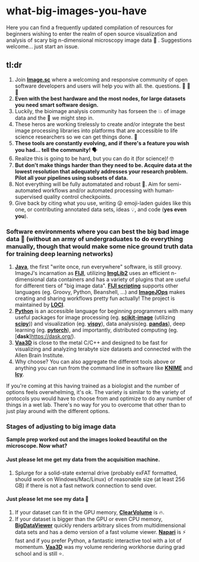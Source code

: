 # what-big-images-you-have
Here you can find a frequently updated compilation of resources for beginners wishing to enter the realm of open source visualization and analysis of scary big n-dimensional microscopy image data :wolf: . Suggestions welcome... just start an issue. 

## tl:dr
1. Join [**Image.sc**](https://forum.image.sc/) where a welcoming and responsive community of open software developers and users will help you with all. the. questions. :100: :100: :100:  
2. **Even with the best hardware and the most nodes, for large datasets you need smart software design.** 
3. Luckily, the bioimage analysis community has forseen the :boom: of image data and the :poop: we might step in. 
4. These heros are working tirelessly to create and/or integrate the best image processing libraries into platforms that are accessible to life science researchers so we can get things done. :muscle:  
5. **These tools are constantly evolving, and if there's a feature you wish you had... tell the community!** :speaking_head:
6.  Realize this is going to be hard, but you can do it (for science)! :nerd_face: 
7. **But don't make things harder than they need to be. Acquire data at the lowest resolution that adequately addresses your research problem. Pilot all your pipelines using subsets of data.**   
8. Not everything will be fully automatated and robust :robot:. Aim for semi-automated workflows and/or automated processing with human-supervised quality control checkpoints.
9. Give back by citing what you use, writing :stuck_out_tongue_winking_eye: emoji-laden guides like this one, or contributing annotated data sets, ideas :bulb:, and code (**yes even you**). 


### Software environments where you can best the big bad image data :wolf: (without an army of undergraduates to do everything manually, though that would make some nice ground truth data for training deep learning networks)
1. [**Java**](https://www.oracle.com/technetwork/java/javase/downloads/jdk8-downloads-2133151.html), the first "write once, run everywhere" software, is still groovy. ImageJ's incarnation as [**FIJI**](https://fiji.sc/), utilizing [**ImgLib2**](https://imglib2.net) uses an efficient n-dimensional data containers and has a variety of plugins that are useful for different tiers of "big image data". [**FIJI scripting**](https://imagej.github.io/presentations/fiji-scripting/#/) supports other languages (eg. Groovy, Python, Beanshell, ...) and [**ImageJOps**](https://imagej.net/ImageJ_Ops) makes creating and sharing workflows pretty fun actually! The project is maintained by [**LOCI**](https://loci.wisc.edu/).      
2. [**Python**](https://www.anaconda.com/distribution/) is an accessible language for beginning programmers with many useful packages for image processing (eg. [**scikit-image**](https://scikit-image.org/) (utilizing [**scipy**](https://www.scipy.org/))) and visualization (eg. [**vispy**](http://vispy.org/)), data analysis(eg. [**pandas**](https://pandas.pydata.org/)), deep learning (eg. [**pytorch**](https://pytorch.org/)), and importantly, distributed computing (eg. [**dask**]https://dask.org/).
3. [**Vaa3D**](https://alleninstitute.org/what-we-do/brain-science/research/products-tools/vaa3d/) is close to the metal C/C++ and designed to be fast for visualizing and analyzing terabyte size datasets and connected with the Allen Brain Institute.  
4. Why choose? You can also aggregate the different tools above or anything you can run from the command line in software like [**KNIME**](https://www.knime.com/community/image-processing) and [**Icy**](http://icy.bioimageanalysis.org/).

If you're coming at this having trained as a biologist and the number of options feels overwhelming, it's ok. The variety is similar to the variety of protocols you would have to choose from and optimize to do any number of things in a wet lab. There's no way for you to overcome that other than to just play around with the different options. 


### Stages of adjusting to big image data
**Sample prep worked out and the images looked beautiful on the microscope. Now what?** 

#### Just please let me get my data from the acquisition machine.
1. Splurge for a solid-state external drive (probably exFAT formatted, should work on Windows/Mac/Linux) of reasonable size (at least 256 GB) if there is not a fast network connection to send over.
#### Just please let me see my data :eyes: 
1. If your dataset can fit in the GPU memory, [**ClearVolume**](https://clearvolume.github.io/) is :fire:.
2. If your dataset is bigger than the GPU or even CPU memory, [**BigDataViewer**](https://imagej.net/BigDataViewer) quickly renders arbitrary slices from multidimensional data sets and has a demo version of a fast volume viewer. [**Napari**](https://github.com/napari/napari) is :zap: fast and if you prefer Python, a fantastic interactive tool with a lot of momentum. [**Vaa3D**](https://alleninstitute.org/what-we-do/brain-science/research/products-tools/vaa3d/) was my volume rendering workhorse during grad school and is still :star:. 
